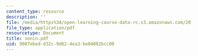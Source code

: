 ```yaml
---
content_type: resource
description: ''
file: /media/https%3A/open-learning-course-data-rc.s3.amazonaws.com/20-410j-molecular-cellular-and-tissue-biomechanics-be-410j-spring-2003/9087ebedd32c9d624ea3be04082bcc00_sonin.pdf
file_type: application/pdf
resourcetype: Document
title: sonin.pdf
uid: 9087ebed-d32c-9d62-4ea3-be04082bcc00
---
```

